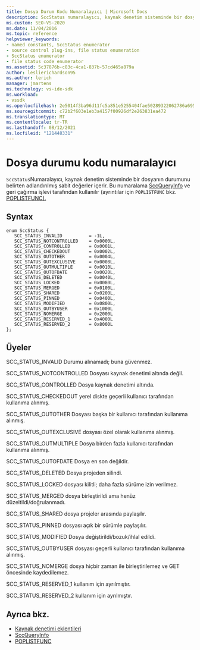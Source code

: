 ```yaml
---
title: Dosya Durum Kodu Numaralayıcı | Microsoft Docs
description: SccStatus numaralayıcı, kaynak denetim sisteminde bir dosyanın durumunu belirten ve SccQueryInfo ile POPLISTFUNC tarafından kullanılan sabit değerler içerir.
ms.custom: SEO-VS-2020
ms.date: 11/04/2016
ms.topic: reference
helpviewer_keywords:
- named constants, SccStatus enumerator
- source control plug-ins, file status enumeration
- SccStatus enumerator
- file status code enumerator
ms.assetid: 5c37876b-c83c-4ca1-837b-57cd465a879a
author: leslierichardson95
ms.author: lerich
manager: jmartens
ms.technology: vs-ide-sdk
ms.workload:
- vssdk
ms.openlocfilehash: 2e5014f3ba96d11fc5a851e5255404fae50289322062786a6952bf4bec192cb9
ms.sourcegitcommit: c72b2f603e1eb3a4157f00926df2e263831ea472
ms.translationtype: MT
ms.contentlocale: tr-TR
ms.lasthandoff: 08/12/2021
ms.locfileid: "121448331"
---
```

# <a name="file-status-code-enumerator"></a>Dosya durumu kodu numaralayıcı
`SccStatus`Numaralayıcı, kaynak denetim sisteminde bir dosyanın durumunu belirten adlandırılmış sabit değerler içerir. Bu numaralama [SccQueryInfo](../extensibility/sccqueryinfo-function.md) ve geri çağırma işlevi tarafından kullanılır (ayrıntılar için `POPLISTFUNC` bkz. [POPLISTFUNC).](../extensibility/poplistfunc.md)

## <a name="syntax"></a>Syntax

```
enum SccStatus {
   SCC_STATUS_INVALID          = -1L,
   SCC_STATUS_NOTCONTROLLED    = 0x0000L,
   SCC_STATUS_CONTROLLED       = 0x0001L,
   SCC_STATUS_CHECKEDOUT       = 0x0002L,
   SCC_STATUS_OUTOTHER         = 0x0004L,
   SCC_STATUS_OUTEXCLUSIVE     = 0x0008L,
   SCC_STATUS_OUTMULTIPLE      = 0x0010L,
   SCC_STATUS_OUTOFDATE        = 0x0020L,
   SCC_STATUS_DELETED          = 0x0040L,
   SCC_STATUS_LOCKED           = 0x0080L,
   SCC_STATUS_MERGED           = 0x0100L,
   SCC_STATUS_SHARED           = 0x0200L,
   SCC_STATUS_PINNED           = 0x0400L,
   SCC_STATUS_MODIFIED         = 0x0800L,
   SCC_STATUS_OUTBYUSER        = 0x1000L
   SCC_STATUS_NOMERGE          = 0x2000L
   SCC_STATUS_RESERVED_1       = 0x4000L
   SCC_STATUS_RESERVED_2       = 0x8000L
};
```

## <a name="members"></a>Üyeler
 SCC_STATUS_INVALID Durumu alınamadı; buna güvenmez.

 SCC_STATUS_NOTCONTROLLED Dosyası kaynak denetimi altında değil.

 SCC_STATUS_CONTROLLED Dosya kaynak denetimi altında.

 SCC_STATUS_CHECKEDOUT yerel diskte geçerli kullanıcı tarafından kullanıma alınmış.

 SCC_STATUS_OUTOTHER Dosyası başka bir kullanıcı tarafından kullanıma alınmış.

 SCC_STATUS_OUTEXCLUSIVE dosyası özel olarak kullanıma alınmış.

 SCC_STATUS_OUTMULTIPLE Dosya birden fazla kullanıcı tarafından kullanıma alınmış.

 SCC_STATUS_OUTOFDATE Dosya en son değildir.

 SCC_STATUS_DELETED Dosya projeden silindi.

 SCC_STATUS_LOCKED dosyası kilitli; daha fazla sürüme izin verilmez.

 SCC_STATUS_MERGED dosya birleştirildi ama henüz düzeltildi/doğrulanmadı.

 SCC_STATUS_SHARED dosya projeler arasında paylaşılır.

 SCC_STATUS_PINNED dosyası açık bir sürümle paylaşılır.

 SCC_STATUS_MODIFIED Dosya değiştirildi/bozuk/ihlal edildi.

 SCC_STATUS_OUTBYUSER dosyası geçerli kullanıcı tarafından kullanıma alınmış.

 SCC_STATUS_NOMERGE dosya hiçbir zaman ile birleştirilemez ve GET öncesinde kaydedilemez.

 SCC_STATUS_RESERVED_1 kullanım için ayrılmıştır.

 SCC_STATUS_RESERVED_2 kullanım için ayrılmıştır.

## <a name="see-also"></a>Ayrıca bkz.
- [Kaynak denetimi eklentileri](../extensibility/source-control-plug-ins.md)
- [SccQueryInfo](../extensibility/sccqueryinfo-function.md)
- [POPLISTFUNC](../extensibility/poplistfunc.md)
